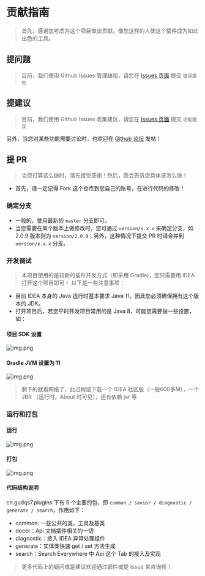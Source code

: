 # 贡献指南
> 首先，感谢您考虑为这个项目做出贡献。像您这样的人使这个插件成为如此出色的工具。

## 提问题
> 目前，我们使用 Github Issues 管理缺陷，请您在 [Issues 页面](https://github.com/gudqs7-idea-plugins/api-savior/issues) 提交 `错误报告`

## 提建议
> 目前，我们使用 Github Issues 收集建议，请您在 [Issues 页面](https://github.com/gudqs7-idea-plugins/api-savior/issues) 提交 `功能建议`  

另外，当您对某些功能需要讨论时，也欢迎在 [Github 论坛](https://github.com/gudqs7-idea-plugins/api-savior/discussions) 发帖！

## 提 PR

> 当您打算这么做时，请先接受感谢！然后，我会告诉您具体该怎么做！  

- 首先，请一定记得 Fork 这个仓库到您自己的账号，在进行代码的修改！  

### 确定分支
- 一般的，使用最新的 `master` 分支即可。
- 当您需要在某个版本上做修改时，您可通过 `version/x.x.x` 来确定分支，如 2.0.9 版本则为 `version/2.0.9`；另外，这种情况下提交 PR 时请合并到 `version/x.x.x` 分支。

### 开发调试
> 本项目使用的是较新的插件开发方式（即采用 Gradle)，您只需要用 IDEA 打开这个项目即可！
> 以下是一些注意事项：

- 目前 IDEA 本身的 Java 运行时基本要求 Java 11，因此您必须确保拥有这个版本的 JDK。
- 打开项目后，若您平时开发项目常用的是 Java 8，可能您需要做一些设置，如：

#### 项目 SDK 设置

![img.png](parts/imgs/project-setup-jdk11.png)

#### Gradle JVM 设置为 11
![img.png](parts/imgs/gradle-setup-jdk11.png)

> 剩下的就看网络了，此过程或下载一个 IDEA 社区版（一般600多M），一个 JBR （运行时，About 时可见），还有依赖 jar 等  

### 运行和打包

#### 运行
![img.png](parts/imgs/gradle-run-ide.png)

#### 打包
![img.png](parts/imgs/gradle-build-plugin.png)

#### 代码结构说明

cn.gudqs7.plugins 下有 5 个主要的包，即 `common / savior / diagnostic / generate / search`，作用如下：
- common: 一些公共的类，工具及基类
- docer：Api 文档插件相关的一切
- diagnostic：接入 IDEA 异常处理组件
- generate：实体类快速 get / set 方法生成
- search：Search Everywhere 中 Api 这个 Tab 的接入及实现

> 更多代码上的疑问或是建议欢迎通过邮件或提 Issue 来咨询我！